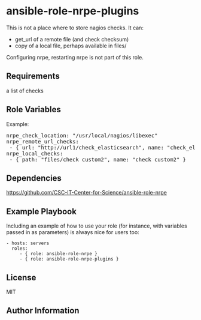 ansible-role-nrpe-plugins
=========

This is not a place where to store nagios checks. It can:

 - get_url of a remote file (and check checksum)
 - copy of a local file, perhaps available in files/

Configuring nrpe, restarting nrpe is not part of this role.

Requirements
------------

a list of checks


Role Variables
--------------

Example:
<pre>
nrpe_check_location: "/usr/local/nagios/libexec"
nrpe_remote_url_checks:
 - { url: "http://url1/check_elasticsearch", name: "check_elasticsearch", checksum: "7e39171be1095b3c6a35c9649e3d5e73bcf76a3647b99fd7a205248a35d6a6f9" }
nrpe_local_checks:
 - { path: "files/check_custom2", name: "check_custom2" }
</pre>

Dependencies
------------

https://github.com/CSC-IT-Center-for-Science/ansible-role-nrpe

Example Playbook
----------------

Including an example of how to use your role (for instance, with variables passed in as parameters) is always nice for users too:

    - hosts: servers
      roles:
         - { role: ansible-role-nrpe }
         - { role: ansible-role-nrpe-plugins }

License
-------

MIT

Author Information
------------------
